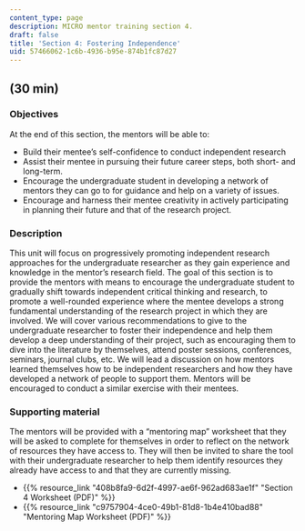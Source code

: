 ```yaml
---
content_type: page
description: MICRO mentor training section 4.
draft: false
title: 'Section 4: Fostering Independence'
uid: 57466062-1c6b-4936-b95e-874b1fc87d27
---
```

## (30 min)

### Objectives

At the end of this section, the mentors will be able to:

- Build their mentee’s self-confidence to conduct independent research
- Assist their mentee in pursuing their future career steps, both short- and long-term.
- Encourage the undergraduate student in developing a network of mentors they can go to for guidance and help on a variety of issues.
- Encourage and harness their mentee creativity in actively participating in planning their future and that of the research project.

### Description

This unit will focus on progressively promoting independent research approaches for the undergraduate researcher as they gain experience and knowledge in the mentor’s research field. The goal of this section is to provide the mentors with means to encourage the undergraduate student to gradually shift towards independent critical thinking and research, to promote a well-rounded experience where the mentee develops a strong fundamental understanding of the research project in which they are involved. We will cover various recommendations to give to the undergraduate researcher to foster their independence and help them develop a deep understanding of their project, such as encouraging them to dive into the literature by themselves, attend poster sessions, conferences, seminars, journal clubs, etc. We will lead a discussion on how mentors learned themselves how to be independent researchers and how they have developed a network of people to support them. Mentors will be encouraged to conduct a similar exercise with their mentees.

### Supporting material

The mentors will be provided with a “mentoring map” worksheet that they will be asked to complete for themselves in order to reflect on the network of resources they have access to. They will then be invited to share the tool with their undergraduate researcher to help them identify resources they already have access to and that they are currently missing.

- {{% resource_link "408b8fa9-6d2f-4997-ae6f-962ad683ae1f" "Section 4 Worksheet (PDF)" %}}
- {{% resource_link "c9757904-4ce0-49b1-81d8-1b4e410bad88" "Mentoring Map Worksheet (PDF)" %}}